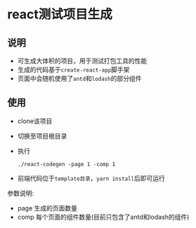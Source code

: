 # react测试项目生成

## 说明
- 可生成大体积的项目，用于测试打包工具的性能
- 生成的代码基于`create-react-app`脚手架
- 页面中会随机使用了`antd`和`lodash`的部分组件

## 使用
- clone该项目
- 切换至项目根目录
- 执行

    ```
    ./react-codegen -page 1 -comp 1
    ```
- 前端代码位于`template目录`，`yarn install`后即可运行

参数说明:    

- page 生成的页面数量
- comp 每个页面的组件数量(目前只包含了antd和lodash的组件)
